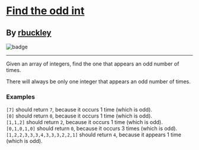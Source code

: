 # [Find the odd int](https://www.codewars.com/kata/54da5a58ea159efa38000836)
## By [rbuckley](https://www.codewars.com/users/rbuckley)
![badge](https://www.codewars.com/users/csantosr/badges/small)
<hr/>
Given an array of integers, find the one that appears an odd number of times.

There will always be only one integer that appears an odd number of times.


### Examples

`[7]` should return `7`, because it occurs 1 time (which is odd).  
`[0]` should return `0`, because it occurs 1 time (which is odd).  
`[1,1,2]` should return `2`, because it occurs 1 time (which is odd).  
`[0,1,0,1,0]` should return `0`, because it occurs 3 times (which is odd).  
`[1,2,2,3,3,3,4,3,3,3,2,2,1]` should return `4`, because it appears 1 time (which is odd).
